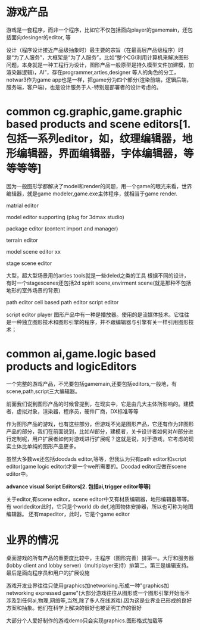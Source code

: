 ﻿游戏产品
=============

游戏是一套程序，而非一个程序，比如它不仅包括面向player的gamemain，还包括面向desinger的editor, 等

设计（程序设计接近产品级抽象时）最主要的宗旨（在最高层产品级程序）时是“为了人服务”，大框架是“为了人服务”，比如“整个CG(利用计算机来解决图形问题，本身就是一种工程行为设计，图形产品一般原型是持久模型文件加建模，加渲染器逻辑)，AI”，存在programmer,arties,designer 等人的角色的分工，notwar3作为game app也是一样，把game分为四个部分(渲染前端，逻辑后端，服务端，客户端)，也是设计服务于人-特别是部署者的设计考虑的。





common cg.graphic,game.graphic based products and scene editors[1. 包括一系列editor，如，纹理编辑器，地形编辑器，界面编辑器，字体编辑器，等等等等]
=============

因为一般图形学都解决了model和render的问题，用一个game的眼光来看，世界编辑器，就是game modeler,game.exe主体程序，就相当于game render.

matrial editor

model editor supporting (plug for 3dmax studio)

package editor (content import and manager)

terrain editor

model scene editor xx

stage scene editor

大型，超大型场景用的arties tools就是一些deled之类的工具 根据不同的设计，有时一个stagescenes还包括2d spirit scene,envirment scene(就是那种不包括地形的室外场景的背景)

path editor cell based path editor
script editor

script editor
player 图形产品中有一种是播放器。使用的是流媒体技术。它往往是一种独立图形技术和图形引擎的程序，并不跟编辑器与引擎有关一样引用图形技术；

common ai,game.logic based products and logicEditors
=============

一个完整的游戏产品，不光要包括gamemain,还要包括editors,一般地，有scene,path,script三大编辑器。

前面我们说到图形产品的时候曾提到，在现实中，它是由几大主体所影响的。建模者，虚拟对象，渲染器，程序员，硬件厂商，DX标准等等

作为图形产品的游戏，也有这些部分，但游戏不光是图形产品，它还有作为非图形产品的部分，我们在前面说到，比如AI部分，建模者，关卡设计者如何对AI部分进行定制呢，用户扩展者如何对游戏进行扩展呢？这就是说，对于游戏，它考虑的现实主体比单纯的图形产品更多。

虽然大多数we还包括doodads editor,等等，但我认为只有path editor和script editor(game logic editor)才是一个we所需要的。Doodad editor应做在scene editor中。

**advance visual Script Editors[2. 包括ai,trigger editor等等]**

关于editor,有scene editor，scene editor中又有材质编辑器，地形编辑器等等。 有 worldeditor此时，它只是个world db def,地图物体安排器，所以也可称为地图编辑器。 还有mapeditor，此时，它是个game editor

业界的情况
=============

桌面游戏的所有产品的重要度比较中，主程序（图形完善）排第一。大厅和服务器(lobby client and lobby server)（multiplayer支持）排第二。第三是编辑支持。最后是面向程序员和用户的扩展设施

游戏开发业界往往只使用graphics加networking.形成一种"graphics加networking expressed game"(大部分游戏往往从图形或一个图形引擎开始而不涉及到任何ai,物理,网络等,当然,除了多人在线游戏).因为这是业界业已形成的良好方案和抽象。他们在科学上解决的很好也被证明工作的很好

大部分个人爱好制作的游戏demo只会实现graphics.图形格式加载等